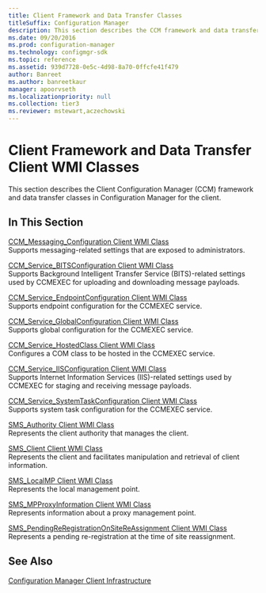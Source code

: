 ```yaml
---
title: Client Framework and Data Transfer Classes
titleSuffix: Configuration Manager
description: This section describes the CCM framework and data transfer classes in Configuration Manager for the client.
ms.date: 09/20/2016
ms.prod: configuration-manager
ms.technology: configmgr-sdk
ms.topic: reference
ms.assetid: 939d7728-0e5c-4d98-8a70-0ffcfe41f479
author: Banreet
ms.author: banreetkaur
manager: apoorvseth
ms.localizationpriority: null
ms.collection: tier3
ms.reviewer: mstewart,aczechowski
---
```

# Client Framework and Data Transfer Client WMI Classes
This section describes the Client Configuration Manager (CCM) framework and data transfer classes in Configuration Manager for the client.  

## In This Section  
 [CCM_Messaging_Configuration Client WMI Class](../../../../../develop/reference/core/clients/client-classes/ccm_messaging_configuration-client-wmi-class.md)  
 Supports messaging-related settings that are exposed to administrators.  

 [CCM_Service_BITSConfiguration Client WMI Class](../../../../../develop/reference/core/clients/client-classes/ccm_service_bitsconfiguration-client-wmi-class.md)  
 Supports Background Intelligent Transfer Service (BITS)-related settings used by CCMEXEC for uploading and downloading message payloads.  

 [CCM_Service_EndpointConfiguration Client WMI Class](../../../../../develop/reference/core/clients/client-classes/ccm_service_endpointconfiguration-client-wmi-class.md)  
 Supports endpoint configuration for the CCMEXEC service.  

 [CCM_Service_GlobalConfiguration Client WMI Class](../../../../../develop/reference/core/clients/client-classes/ccm_service_globalconfiguration-client-wmi-class.md)  
 Supports global configuration for the CCMEXEC service.  

 [CCM_Service_HostedClass Client WMI Class](../../../../../develop/reference/core/clients/client-classes/ccm_service_hostedclass-client-wmi-class.md)  
 Configures a COM class to be hosted in the CCMEXEC service.  

 [CCM_Service_IISConfiguration Client WMI Class](../../../../../develop/reference/core/clients/client-classes/ccm_service_iisconfiguration-client-wmi-class.md)  
 Supports Internet Information Services (IIS)-related settings used by CCMEXEC for staging and receiving message payloads.  

 [CCM_Service_SystemTaskConfiguration Client WMI Class](../../../../../develop/reference/core/clients/client-classes/ccm_service_systemtaskconfiguration-client-wmi-class.md)  
 Supports system task configuration for the CCMEXEC service.  

 [SMS_Authority Client WMI Class](../../../../../develop/reference/core/clients/client-classes/sms_authority-client-wmi-class.md)  
 Represents the client authority that manages the client.  

 [SMS_Client Client WMI Class](../../../../../develop/reference/core/clients/client-classes/sms_client-client-wmi-class.md)  
 Represents the client and facilitates manipulation and retrieval of client information.  

 [SMS_LocalMP Client WMI Class](../../../../../develop/reference/core/clients/client-classes/sms_localmp-client-wmi-class.md)  
 Represents the local management point.  

 [SMS_MPProxyInformation Client WMI Class](../../../../../develop/reference/core/clients/client-classes/sms_mpproxyinformation-client-wmi-class.md)  
 Represents information about a proxy management point.  

 [SMS_PendingReRegistrationOnSiteReAssignment Client WMI Class](../../../../../develop/reference/core/clients/client-classes/sms_pendingreregistrationonsitereassignment-client-wmi-class.md)  
 Represents a pending re-registration at the time of site reassignment.  

## See Also  
 [Configuration Manager Client Infrastructure](../../../../../develop/reference/core/clients/client-classes/client-infrastructure.md)
